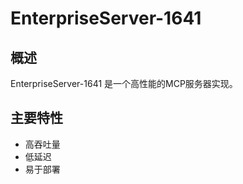 # EnterpriseServer-1641

## 概述

EnterpriseServer-1641 是一个高性能的MCP服务器实现。

## 主要特性

- 高吞吐量
- 低延迟
- 易于部署

